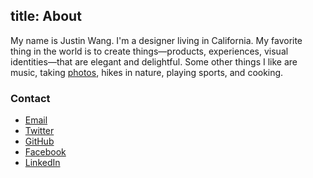title: About
---

My name is Justin Wang. I'm a designer living in California. My favorite thing in the world is to create things—products, experiences, visual identities—that are elegant and delightful. Some other things I like are music, taking [photos](http://ihardlyknowher.com/justinjaywang), hikes in nature, playing sports, and cooking.

### Contact

- <a href="mailto:hello@justinjaywang.com">Email</a>
- [Twitter](http://twitter.com/justinjaywang)
- [GitHub](https://github.com/justinjaywang)
- [Facebook](https://www.facebook.com/justinjaywang)
- [LinkedIn](http://www.linkedin.com/in/justinjaywang)
